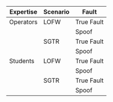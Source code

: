 | Expertise | Scenario | Fault      |
|-----------|----------|------------|
| Operators | LOFW     | True Fault |
|           |          | Spoof      |
|           | SGTR     | True Fault |
|           |          | Spoof      |
| Students  | LOFW     | True Fault |
|           |          | Spoof      |
|           | SGTR     | True Fault |
|           |          | Spoof      |